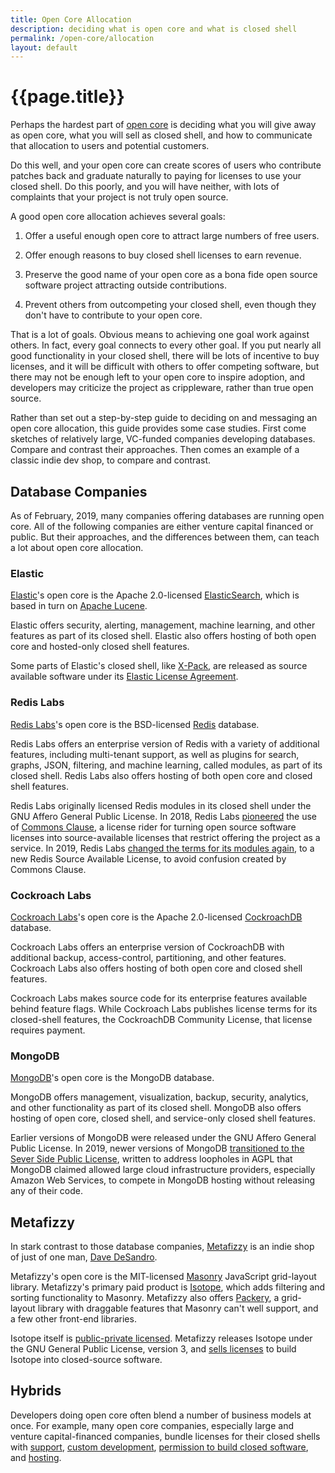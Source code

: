 ```yaml
---
title: Open Core Allocation
description: deciding what is open core and what is closed shell
permalink: /open-core/allocation
layout: default
---
```


# {{page.title}}

Perhaps the hardest part of [open core](/open-core/indies) is deciding what you will give away as open core, what you will sell as closed shell, and how to communicate that allocation to users and potential customers.

Do this well, and your open core can create scores of users who contribute patches back and graduate naturally to paying for licenses to use your closed shell.  Do this poorly, and you will have neither, with lots of complaints that your project is not truly open source.

A good open core allocation achieves several goals:

1.  Offer a useful enough open core to attract large numbers of free users.

2.  Offer enough reasons to buy closed shell licenses to earn revenue.

3.  Preserve the good name of your open core as a bona fide open source software project attracting outside contributions.

4.  Prevent others from outcompeting your closed shell, even though they don't have to contribute to your open core.

That is a lot of goals.   Obvious means to achieving one goal work against others.  In fact, every goal connects to every other goal.  If you put nearly all good functionality in your closed shell, there will be lots of incentive to buy licenses, and it will be difficult with others to offer competing software, but there may not be enough left to your open core to inspire adoption, and developers may criticize the project as crippleware, rather than true open source.

Rather than set out a step-by-step guide to deciding on and messaging an open core allocation, this guide provides some case studies.  First come sketches of relatively large, VC-funded companies developing databases.  Compare and contrast their approaches.  Then comes an example of a classic indie dev shop, to compare and contrast.

## Database Companies

As of February, 2019, many companies offering databases are running open core.  All of the following companies are either venture capital financed or public.  But their approaches, and the differences between them, can teach a lot about open core allocation.

### Elastic

[Elastic](https://www.elastic.co/)'s open core is the Apache 2.0-licensed [ElasticSearch](https://www.elastic.co/products/elasticsearch), which is based in turn on [Apache Lucene](https://lucene.apache.org/).

Elastic offers security, alerting, management, machine learning, and other features as part of its closed shell.  Elastic also offers hosting of both open core and hosted-only closed shell features.

Some parts of Elastic's closed shell, like [X-Pack](https://www.elastic.co/products/x-pack/open), are released as source available software under its [Elastic License Agreement](https://github.com/elastic/elasticsearch/blob/0d8aa7527e242fbda9d84867ab8bc955758eebce/licenses/ELASTIC-LICENSE.txt).

### Redis Labs

[Redis Labs](https://redislabs.com)'s open core is the BSD-licensed [Redis](https://redis.io) database.

Redis Labs offers an enterprise version of Redis with a variety of additional features, including multi-tenant support, as well as plugins for search, graphs, JSON, filtering, and machine learning, called modules, as part of its closed shell.  Redis Labs also offers hosting of both open core and closed shell features.

Redis Labs originally licensed Redis modules in its closed shell under the GNU Affero General Public License.  In 2018, Redis Labs [pioneered](https://redislabs.com/blog/redis-license-bsd-will-remain-bsd/) the use of [Commons Clause](https://commonsclause.com), a license rider for turning open source software licenses into source-available licenses that restrict offering the project as a service. In 2019, Redis Labs [changed the terms for its modules again](https://redislabs.com/blog/redis-labs-modules-license-changes/), to a new Redis Source Available License, to avoid confusion created by Commons Clause.

### Cockroach Labs

[Cockroach Labs](https://www.cockroachlabs.com/)'s open core is the Apache 2.0-licensed [CockroachDB](https://github.com/cockroachdb/cockroach) database.

Cockroach Labs offers an enterprise version of CockroachDB with additional backup, access-control, partitioning,  and other features.  Cockroach Labs also offers hosting of both open core and closed shell features.

Cockroach Labs makes source code for its enterprise features available behind feature flags.  While Cockroach Labs publishes license terms for its closed-shell features, the CockroachDB Community License, that license requires payment.

### MongoDB

[MongoDB](https://www.mongodb.com)'s open core is the MongoDB database.

MongoDB offers management, visualization, backup, security, analytics, and other functionality as part of its closed shell.  MongoDB also offers hosting of open core, closed shell, and service-only closed shell features.

Earlier versions of MongoDB were released under the GNU Affero General Public License.  In 2019, newer versions of MongoDB [transitioned to the Sever Side Public License](https://www.mongodb.com/licensing/server-side-public-license), written to address loopholes in AGPL that MongoDB claimed allowed large cloud infrastructure providers, especially Amazon Web Services, to compete in MongoDB hosting without releasing any of their code.

## Metafizzy

In stark contrast to those database companies, [Metafizzy](https://metafizzy.co) is an indie shop of just of one man, [Dave DeSandro](https://desandro.com/).

Metafizzy's open core is the MIT-licensed [Masonry](https://masonry.desandro.com/) JavaScript grid-layout library.  Metafizzy's primary paid product is [Isotope](https://isotope.metafizzy.co/), which adds filtering and sorting functionality to Masonry.  Metafizzy also offers [Packery](https://packery.metafizzy.co/), a grid-layout library with draggable features that Masonry can't well support, and a few other front-end libraries.

Isotope itself is [public-private licensed](/public-private).  Metafizzy releases Isotope under the GNU General Public License, version 3, and [sells licenses](https://isotope.metafizzy.co/license.html) to build Isotope into closed-source software.

## Hybrids

Developers doing open core often blend a number of business models at once.  For example, many open core companies, especially large and venture capital-financed companies, bundle licenses for their closed shells with [support](/paid-support), [custom development](/paid-development), [permission to build closed software](/public-private), and [hosting](/hosting).
